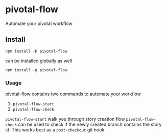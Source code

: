 # pivotal-flow

Automate your pivotal workflow

## Install

`npm install -D pivotal-flow`

can be installed globally as well

`npm install -g pivotal-flow`

### Usage

pivotal-flow contains two commands to automate your workflow

1. `pivotal-flow-start`
2. `pivotal-flow-check`

`pivotal-flow-start` walk you through story creation flow
`pivotal-flow-check` can be used to check if the newly created branch contains the story id. This works
best as a `post-checkout` git hook.
